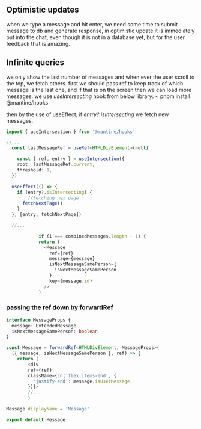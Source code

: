 ## Optimistic updates
when we type a message and hit enter, we need some time to submit message to db and generate response, in optimistic update it is immediately put into the chat, even though it is not in a database yet, but for the user feedback that is amazing.

## Infinite queries
we only show the last number of messages and when ever the user scroll to the top, we fetch others.
first we should pass ref to keep track of which message is the last one, and if that is on the screen then we can load more messages. we use _useIntersecting_ hook from below library:
~ pnpm install @mantine/hooks  

then by the use of useEffect, if _entry?.isIntersecting_ we fetch new messages. 
```typescript
import { useIntersection } from '@mantine/hooks'

//...
  const lastMessageRef = useRef<HTMLDivElement>(null)

    const { ref, entry } = useIntersection({
    root: lastMessageRef.current,
    threshold: 1,
  })

  useEffect(() => {
    if (entry?.isIntersecting) {
        //fetching nex page
      fetchNextPage()
    }
  }, [entry, fetchNextPage])

  //...

            if (i === combinedMessages.length - 1) {
            return (
              <Message
                ref={ref}
                message={message}
                isNextMessageSamePerson={
                  isNextMessageSamePerson
                }
                key={message.id}
              />
            )

```

### passing the ref down by forwardRef

```typescript
interface MessageProps {
  message: ExtendedMessage
  isNextMessageSamePerson: boolean
}

const Message = forwardRef<HTMLDivElement, MessageProps>(
  ({ message, isNextMessageSamePerson }, ref) => {
    return (
        <div 
        ref={ref}
        className={cn('flex items-end', {
          'justify-end': message.isUserMessage,
        })}>
        //...
        )

Message.displayName = 'Message'

export default Message
```